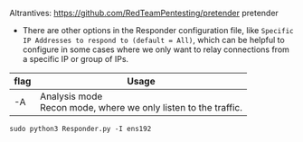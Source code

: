 Altrantives: https://github.com/RedTeamPentesting/pretender pretender
- There are other options in the Responder configuration file, like `Specific IP Addresses to respond to (default = All)`, which can be helpful to configure in some cases where we only want to relay connections from a specific IP or group of IPs.

| flag | Usage                                                             |
| ---- | ----------------------------------------------------------------- |
| -A   | Analysis mode<br>Recon mode, where we only listen to the traffic. |

```
sudo python3 Responder.py -I ens192
```

